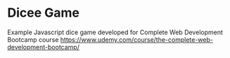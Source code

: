 # Dicee Game
Example Javascript dice game developed for Complete Web Development Bootcamp course
https://www.udemy.com/course/the-complete-web-development-bootcamp/
